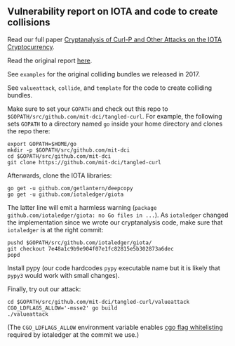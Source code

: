 ## Vulnerability report on IOTA and code to create collisions

Read our full paper [Cryptanalysis of Curl-P and Other Attacks on the IOTA Cryptocurrency](http://i.blackhat.com/us-18/Wed-August-8/us-18-Narula-Heilman-Cryptanalysis-of-Curl-P-wp.pdf).

Read the original report [here](vuln-iota.md).

See `examples` for the original colliding bundles we released in 2017.

See `valueattack`, `collide`, and `template` for the code to create colliding bundles.

Make sure to set your `GOPATH` and check out this repo to `$GOPATH/src/github.com/mit-dci/tangled-curl`. For example, the following sets `GOPATH` to a directory named `go` inside your home directory and clones the repo there:

```
export GOPATH=$HOME/go
mkdir -p $GOPATH/src/github.com/mit-dci
cd $GOPATH/src/github.com/mit-dci
git clone https://github.com/mit-dci/tangled-curl
```

Afterwards, clone the IOTA libraries:

```
go get -u github.com/getlantern/deepcopy
go get -u github.com/iotaledger/giota
```

The latter line will emit a harmless warning (`package github.com/iotaledger/giota: no Go files in ...`). As `iotaledger` changed the implementation since we wrote our cryptanalysis code, make sure that `iotaledger` is at the right commit:

```
pushd $GOPATH/src/github.com/iotaledger/giota/
git checkout 7e48a1c9b9e904f07e1fc82815e5b302873a6dec
popd
```

Install pypy (our code hardcodes `pypy` executable name but it is likely that `pypy3` would work with small changes).

Finally, try out our attack:

```
cd $GOPATH/src/github.com/mit-dci/tangled-curl/valueattack
CGO_LDFLAGS_ALLOW='-msse2' go build
./valueattack
```

(The `CGO_LDFLAGS_ALLOW` environment variable enables [cgo flag whitelisting](https://github.com/golang/go/wiki/InvalidFlag) required by iotaledger at the commit we use.)

